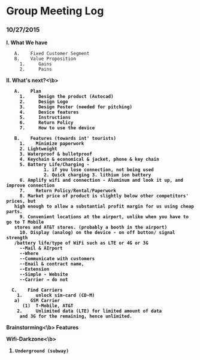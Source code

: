 # Group Meeting Log

<h3>10/27/2015</h3>

<b>I. What We have</b>

       A.    Fixed Customer Segment
       B.    Value Proposition
	     1.     Gains
	     2.     Pains

<b>II. What's next?<\b>
       
       A.    Plan
         1.     Design the product (Autocad)
         2.     Design Logo
         3.     Design Poster (needed for pitching)
         4.     Device features
         5.     Instructions
         6.     Return Policy
         7.     How to use the device
       
       B.    Features (towards int' tourists)
         1.    Minimize paperwork 
         2. Lightweight 
         3. Waterproof & bulletproof 
         4. Keychain & economical & jacket, phone & key chain 
         5. Battery Life/Charging - 
                  1. if you lose connection, not being used 
                  2. Quick charging 3. lithium ion battery 
         6. Amplify wifi and connection - Aluminum and look it up, and improve connection 
         7.    Return Policy/Rental/Paperwork
         8. Market price of product is slightly below other competitors' prices, but 
       high enough to allow a substantial profit margin for us using cheap parts. 
         9. Convenient locations at the airport, unlike when you have to go to T Mobile 
       stores and AT&T stores. (probably a booth in the airport) 
         10. Display (analog) on the device - on off button/ signal strength
       /battery life/type of WiFi such as LTE or 4G or 3G 
         --Mail & AIrport
         --Where 
         --Communicate with customers 
         --Email & contract name, 
         --Extension 
         --Simple - Website 
         --Carrier → do not 

      C.    Find Carriers
        1.     unlock sim-card (CD-M)
	   a)    GSM Carrier
	      (1)  T-Mobile, AT&T
        2.     Unlimited data (LTE) for limited amount of data 
	     and 3G for the remaining, hence unlimited.

<b>Brainstorming<\b>
Features
 
<b>Wifi-Darkzone<\b>
1.     Underground (subway)
